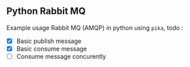## Python Rabbit MQ

Example usage Rabbit MQ (AMQP) in python using `pika`, todo : 

- [X] Basic publish message
- [X] Basic consume message
- [ ] Consume message concurently